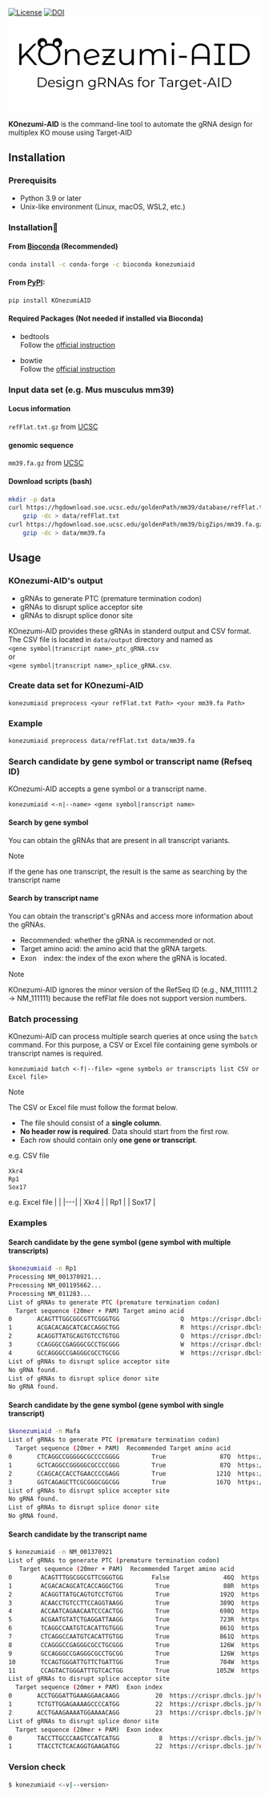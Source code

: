 [![License](https://img.shields.io/badge/License-MIT-9cf.svg)](https://choosealicense.com/licenses/mit/)
[![DOI](https://zenodo.org/badge/673151657.svg)](https://zenodo.org/badge/latestdoi/673151657)
![KOnezumi-AID](KOnezumi-AID_logo.png)

**KOnezumi-AID** is the command-line tool to automate the gRNA design for multiplex KO mouse using Target-AID

## Installation
### Prerequisits
- Python 3.9 or later
- Unix-like environment (Linux, macOS, WSL2, etc.)

### Installation🔨
#### From [Bioconda](https://anaconda.org/bioconda/konezumiaid) (Recommended)  
```bash
conda install -c conda-forge -c bioconda konezumiaid
```

#### From [PyPI](https://libraries.io/pypi/KOnezumiAID):
```bash
pip install KOnezumiAID
```

#### Required Packages (Not needed if installed via Bioconda)
- bedtools  
Follow the [official instruction](https://bedtools.readthedocs.io/en/latest/content/installation.html)

- bowtie  
Follow the [official instruction](https://bowtie-bio.sourceforge.net/manual.shtml#:~:text=is%20future%20work.-,Obtaining%20Bowtie,-You%20may%20download)


### Input data set (e.g. Mus musculus mm39)
#### Locus information
`refFlat.txt.gz` from [UCSC](
https://hgdownload.soe.ucsc.edu/goldenPath/mm39/database/
)

#### genomic sequence
`mm39.fa.gz` from [UCSC](
https://hgdownload.soe.ucsc.edu/goldenPath/mm39/bigZips/
)

#### Download scripts (bash)

```bash
mkdir -p data
curl https://hgdownload.soe.ucsc.edu/goldenPath/mm39/database/refFlat.txt.gz |
    gzip -dc > data/refFlat.txt
curl https://hgdownload.soe.ucsc.edu/goldenPath/mm39/bigZips/mm39.fa.gz |
    gzip -dc > data/mm39.fa
```



## Usage
### KOnezumi-AID's output   
- gRNAs to generate PTC (premature termination codon)
- gRNAs to disrupt splice acceptor site
- gRNAs to disrupt splice donor site

KOnezumi-AID provides these gRNAs in standerd output and CSV format.   
The CSV file is located in `data/output` directory and named as  
`<gene symbol|transcript name>_ptc_gRNA.csv`  
or  
`<gene symbol|transcript name>_splice_gRNA.csv`.

### Create data set for KOnezumi-AID

```text
konezumiaid preprocess <your refFlat.txt Path> <your mm39.fa Path>
```

### Example

```bash
konezumiaid preprocess data/refFlat.txt data/mm39.fa
```

### Search candidate by gene symbol or transcript name (Refseq ID)

KOnezumi-AID accepts a gene symbol or a transcript name.  
```text
konezumiaid <-n|--name> <gene symbol|ranscript name>
```

#### Search by gene symbol
You can obtain the gRNAs that are present in all transcript variants.  
> [!NOTE]  
> If the gene has one transcript, the result is the same as searching by the transcript name

#### Search by transcript name
You can obtain the transcript's gRNAs and access more information about the gRNAs.  
- Recommended: whether the gRNA is recommended or not.
- Target amino acid: the amino acid that the gRNA targets.
- Exon　index: the index of the exon where the gRNA is located.

> [!NOTE]
> KOnezumi-AID ignores the minor version of the RefSeq ID (e.g., NM_111111.2 → NM_111111) because the refFlat file does not support version numbers.

### Batch processing
KOnezumi-AID can process multiple search queries at once using the `batch` command. 
For this purpose, a CSV or Excel file containing gene symbols or transcript names is required.

```text
konezumiaid batch <-f|--file> <gene symbols or transcripts list CSV or Excel file>
```

> [!NOTE]
> The CSV or Excel file must follow the format below.
> - The file should consist of a **single column**.
> - **No header row is required**. Data should start from the first row.
> - Each row should contain only **one gene or transcript**.
>
> e.g. CSV file
> ```text
>Xkr4
>Rp1
>Sox17
>```
> e.g. Excel file
> |  |
> |---|
> | Xkr4 |
> | Rp1 |
> | Sox17 |

### Examples
#### Search candidate by the gene symbol (gene symbol with multiple transcripts)
```bash
$konezumiaid -n Rp1     
Processing NM_001370921...
Processing NM_001195662...
Processing NM_011283...
List of gRNAs to generate PTC (premature termination codon)
  Target sequence (20mer + PAM) Target amino acid                                                      link to CRISPRdirect
0       ACAGTTTGGCGGCGTTCGGGTGG                 Q  https://crispr.dbcls.jp/?userseq=ACAGTTTGGCGGCGTTCGGGTGG&pam=NGG&db=mm39
1       ACGACACAGCATCACCAGGCTGG                 R  https://crispr.dbcls.jp/?userseq=ACGACACAGCATCACCAGGCTGG&pam=NGG&db=mm39
2       ACAGGTTATGCAGTGTCCTGTGG                 Q  https://crispr.dbcls.jp/?userseq=ACAGGTTATGCAGTGTCCTGTGG&pam=NGG&db=mm39
3       CCAGGGCCGAGGGCGCCTGCGGG                 W  https://crispr.dbcls.jp/?userseq=CCAGGGCCGAGGGCGCCTGCGGG&pam=NGG&db=mm39
4       GCCAGGGCCGAGGGCGCCTGCGG                 W  https://crispr.dbcls.jp/?userseq=GCCAGGGCCGAGGGCGCCTGCGG&pam=NGG&db=mm39
List of gRNAs to disrupt splice acceptor site
No gRNA found.
List of gRNAs to disrupt splice donor site
No gRNA found.
```
#### Search candidate by the gene symbol (gene symbol with single transcript)  
```bash
$konezumiaid -n Mafa    
List of gRNAs to generate PTC (premature termination codon)
  Target sequence (20mer + PAM)  Recommended Target amino acid                                                      link to CRISPRdirect
0       CTCAGGCCGGGGGCGCCCCGGGG         True               87Q  https://crispr.dbcls.jp/?userseq=CTCAGGCCGGGGGCGCCCCGGGG&pam=NGG&db=mm39
1       GCTCAGGCCGGGGGCGCCCCGGG         True               87Q  https://crispr.dbcls.jp/?userseq=GCTCAGGCCGGGGGCGCCCCGGG&pam=NGG&db=mm39
2       CCAGCACCACCTGAACCCCGAGG         True              121Q  https://crispr.dbcls.jp/?userseq=CCAGCACCACCTGAACCCCGAGG&pam=NGG&db=mm39
3       GGTCAGAGCTTCGCGGGCGGCGG         True              167Q  https://crispr.dbcls.jp/?userseq=GGTCAGAGCTTCGCGGGCGGCGG&pam=NGG&db=mm39
List of gRNAs to disrupt splice acceptor site
No gRNA found.
List of gRNAs to disrupt splice donor site
No gRNA found.
```

#### Search candidate by the transcript name  
```bash
$ konezumiaid -n NM_001370921
List of gRNAs to generate PTC (premature termination codon)
   Target sequence (20mer + PAM)  Recommended Target amino acid                                                      link to CRISPRdirect
0        ACAGTTTGGCGGCGTTCGGGTGG        False               46Q  https://crispr.dbcls.jp/?userseq=ACAGTTTGGCGGCGTTCGGGTGG&pam=NGG&db=mm39
1        ACGACACAGCATCACCAGGCTGG         True               88R  https://crispr.dbcls.jp/?userseq=ACGACACAGCATCACCAGGCTGG&pam=NGG&db=mm39
2        ACAGGTTATGCAGTGTCCTGTGG         True              192Q  https://crispr.dbcls.jp/?userseq=ACAGGTTATGCAGTGTCCTGTGG&pam=NGG&db=mm39
3        ACAACCTGTCCTTCCAGGTAAGG         True              389Q  https://crispr.dbcls.jp/?userseq=ACAACCTGTCCTTCCAGGTAAGG&pam=NGG&db=mm39
4        ACCAATCAGAACAATCCCACTGG         True              698Q  https://crispr.dbcls.jp/?userseq=ACCAATCAGAACAATCCCACTGG&pam=NGG&db=mm39
5        ACGAATGTATCTGAGGATTAAGG         True              723R  https://crispr.dbcls.jp/?userseq=ACGAATGTATCTGAGGATTAAGG&pam=NGG&db=mm39
6        TCAGGCCAATGTCACATTGTGGG         True              861Q  https://crispr.dbcls.jp/?userseq=TCAGGCCAATGTCACATTGTGGG&pam=NGG&db=mm39
7        CTCAGGCCAATGTCACATTGTGG         True              861Q  https://crispr.dbcls.jp/?userseq=CTCAGGCCAATGTCACATTGTGG&pam=NGG&db=mm39
8        CCAGGGCCGAGGGCGCCTGCGGG         True              126W  https://crispr.dbcls.jp/?userseq=CCAGGGCCGAGGGCGCCTGCGGG&pam=NGG&db=mm39
9        GCCAGGGCCGAGGGCGCCTGCGG         True              126W  https://crispr.dbcls.jp/?userseq=GCCAGGGCCGAGGGCGCCTGCGG&pam=NGG&db=mm39
10       TCCAGTGGGATTGTTCTGATTGG         True              704W  https://crispr.dbcls.jp/?userseq=TCCAGTGGGATTGTTCTGATTGG&pam=NGG&db=mm39
11       CCAGTACTGGGATTTGTCACTGG         True             1052W  https://crispr.dbcls.jp/?userseq=CCAGTACTGGGATTTGTCACTGG&pam=NGG&db=mm39
List of gRNAs to disrupt splice acceptor site
  Target sequence (20mer + PAM)  Exon index                                                      link to CRISPRdirect
0       ACCTGGGATTGAAAGGAACAAGG          20  https://crispr.dbcls.jp/?userseq=ACCTGGGATTGAAAGGAACAAGG&pam=NGG&db=mm39
1       TCTGTTGGAGAAAAGCCCCATGG          22  https://crispr.dbcls.jp/?userseq=TCTGTTGGAGAAAAGCCCCATGG&pam=NGG&db=mm39
2       ACCTGAAGAAAATGGAAAACAGG          23  https://crispr.dbcls.jp/?userseq=ACCTGAAGAAAATGGAAAACAGG&pam=NGG&db=mm39
List of gRNAs to disrupt splice donor site
  Target sequence (20mer + PAM)  Exon index                                                      link to CRISPRdirect
0       TACCTTGCCCAAGTCCATCATGG           8  https://crispr.dbcls.jp/?userseq=TACCTTGCCCAAGTCCATCATGG&pam=NGG&db=mm39
1       TTACCTCTCACAGGTGAAGATGG          22  https://crispr.dbcls.jp/?userseq=TTACCTCTCACAGGTGAAGATGG&pam=NGG&db=mm39
```

### Version check
```bash
$ konezumiaid <-v|--version>
```
